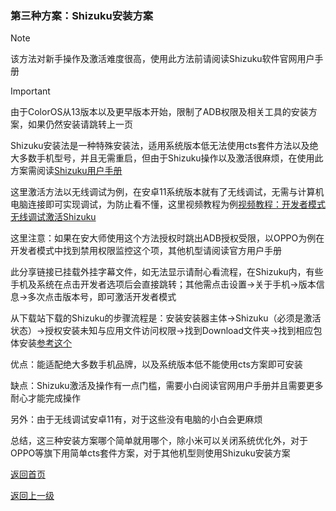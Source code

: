 ### 第三种方案：Shizuku安装方案

> [!NOTE]
> 该方法对新手操作及激活难度很高，使用此方法前请阅读Shizuku软件官网用户手册

> [!IMPORTANT]
> 由于ColorOS从13版本以及更早版本开始，限制了ADB权限及相关工具的安装方案，如果仍然安装请跳转上一页


Shizuku安装法是一种特殊安装法，适用系统版本低无法使用cts套件方法以及绝大多数手机型号，并且无需重启，但由于Shizuku操作以及激活很麻烦，在使用此方案需阅读[Shizuku用户手册](https://shizuku.rikka.app/zh-hans/guide/setup/)

这里激活方法以无线调试为例，在安卓11系统版本就有了无线调试，无需与计算机电脑连接即可实现调试，为防止看不懂，这里视频教程为例[视频教程：开发者模式无线调试激活Shizuku](https://pan.huang1111.cn/s/laeogtL)

这里注意：如果在安大师使用这个方法授权时跳出ADB授权受限，以OPPO为例在开发者模式中找到禁用权限监控这个项，其他机型请阅读官方用户手册

此分享链接已挂载外挂字幕文件，如无法显示请耐心看流程，在Shizuku内，有些手机及系统在点击开发者选项后会直接跳转；其他需点击设置→关于手机→版本信息→多次点击版本号，即可激活开发者模式

从下载站下载的Shizuku的步骤流程是：安装安装器主体→Shizuku（必须是激活状态）→授权安装未知与应用文件访问权限→找到Download文件夹→找到相应包体安装[参考这个](cha3.md)





优点：能适配绝大多数手机品牌，以及系统版本低不能使用cts方案即可安装

缺点：Shizuku激活及操作有一点门槛，需要小白阅读官网用户手册并且需要更多耐心才能完成操作

另外：由于无线调试安卓11有，对于这些没有电脑的小白会更麻烦

总结，这三种安装方案哪个简单就用哪个，除小米可以关闭系统优化外，对于OPPO等旗下用简单cts套件方案，对于其他机型则使用Shizuku安装方案


[返回首页](README.md)


[返回上一级](cha3.md)